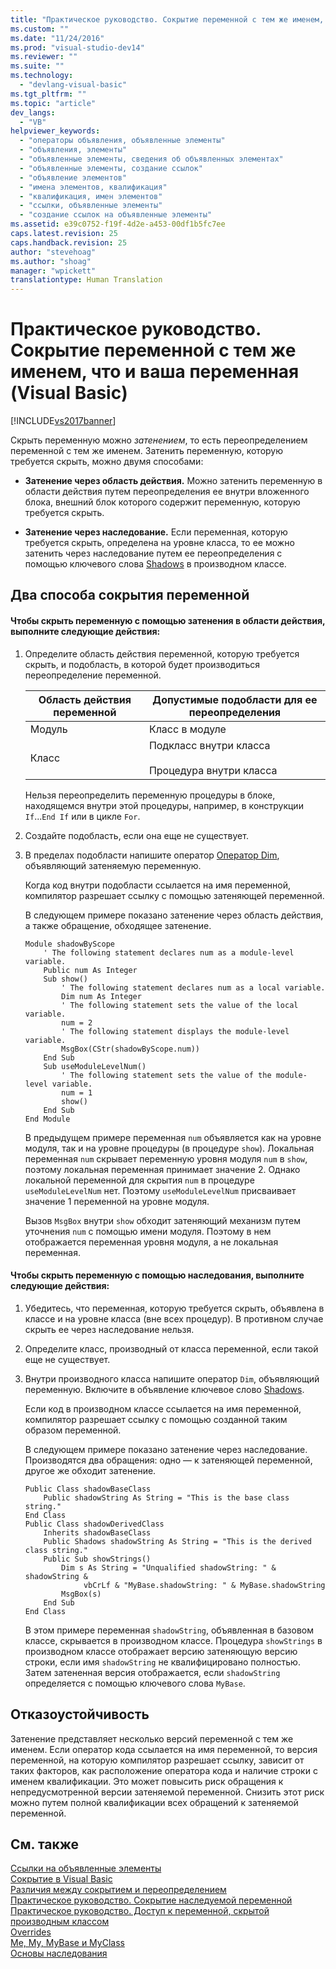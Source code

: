 ```yaml
---
title: "Практическое руководство. Сокрытие переменной с тем же именем, что и ваша переменная (Visual Basic) | Microsoft Docs"
ms.custom: ""
ms.date: "11/24/2016"
ms.prod: "visual-studio-dev14"
ms.reviewer: ""
ms.suite: ""
ms.technology: 
  - "devlang-visual-basic"
ms.tgt_pltfrm: ""
ms.topic: "article"
dev_langs: 
  - "VB"
helpviewer_keywords: 
  - "операторы объявления, объявленные элементы"
  - "объявления, элементы"
  - "объявленные элементы, сведения об объявленных элементах"
  - "объявленные элементы, создание ссылок"
  - "объявление элементов"
  - "имена элементов, квалификация"
  - "квалификация, имен элементов"
  - "ссылки, объявленные элементы"
  - "создание ссылок на объявленные элементы"
ms.assetid: e39c0752-f19f-4d2e-a453-00df1b5fc7ee
caps.latest.revision: 25
caps.handback.revision: 25
author: "stevehoag"
ms.author: "shoag"
manager: "wpickett"
translationtype: Human Translation
---
```

# Практическое руководство. Сокрытие переменной с тем же именем, что и ваша переменная (Visual Basic)
[!INCLUDE[vs2017banner](../../../../csharp/includes/vs2017banner.md)]

Cкрыть переменную можно *затенением*, то есть переопределением переменной с тем же именем.  Затенить переменную, которую требуется скрыть, можно двумя способами:  
  
-   **Затенение через область действия.** Можно затенить переменную в области действия путем переопределения ее внутри вложенного блока, внешний блок которого содержит переменную, которую требуется скрыть.  
  
-   **Затенение через наследование.** Если переменная, которую требуется скрыть, определена на уровне класса, то ее можно затенить через наследование путем ее переопределения с помощью ключевого слова [Shadows](../../../../visual-basic/language-reference/modifiers/shadows.md) в производном классе.  
  
## Два способа сокрытия переменной  
  
#### Чтобы скрыть переменную с помощью затенения в области действия, выполните следующие действия:  
  
1.  Определите область действия переменной, которую требуется скрыть, и подобласть, в которой будет производиться переопределение переменной.  
  
    |Область действия переменной|Допустимые подобласти для ее переопределения|  
    |---------------------------------|--------------------------------------------------|  
    |Модуль|Класс в модуле|  
    |Класс|Подкласс внутри класса<br /><br /> Процедура внутри класса|  
  
     Нельзя переопределить переменную процедуры в блоке, находящемся внутри этой процедуры, например, в конструкции `If`...`End If` или в цикле `For`.  
  
2.  Создайте подобласть, если она еще не существует.  
  
3.  В пределах подобласти напишите оператор [Оператор Dim](../../../../visual-basic/language-reference/statements/dim-statement.md), объявляющий затеняемую переменную.  
  
     Когда код внутри подобласти ссылается на имя переменной, компилятор разрешает ссылку с помощью затеняющей переменной.  
  
     В следующем примере показано затенение через область действия, а также обращение, обходящее затенение.  
  
    ```  
    Module shadowByScope  
        ' The following statement declares num as a module-level variable.  
        Public num As Integer  
        Sub show()  
            ' The following statement declares num as a local variable.  
            Dim num As Integer  
            ' The following statement sets the value of the local variable.  
            num = 2  
            ' The following statement displays the module-level variable.  
            MsgBox(CStr(shadowByScope.num))  
        End Sub  
        Sub useModuleLevelNum()  
            ' The following statement sets the value of the module-level variable.  
            num = 1  
            show()  
        End Sub  
    End Module  
    ```  
  
     В предыдущем примере переменная `num` объявляется как на уровне модуля, так и на уровне процедуры \(в процедуре `show`\).  Локальная переменная `num` скрывает переменную уровня модуля `num` в `show`, поэтому локальная переменная принимает значение 2.  Однако локальной переменной для скрытия `num` в процедуре `useModuleLevelNum` нет.  Поэтому `useModuleLevelNum` присваивает значение 1 переменной на уровне модуля.  
  
     Вызов `MsgBox` внутри `show` обходит затеняющий механизм путем уточнения `num` с помощью имени модуля.  Поэтому в нем отображается переменная уровня модуля, а не локальная переменная.  
  
#### Чтобы скрыть переменную с помощью наследования, выполните следующие действия:  
  
1.  Убедитесь, что переменная, которую требуется скрыть, объявлена в классе и на уровне класса \(вне всех процедур\).  В противном случае скрыть ее через наследование нельзя.  
  
2.  Определите класс, производный от класса переменной, если такой еще не существует.  
  
3.  Внутри производного класса напишите оператор `Dim`, объявляющий переменную.  Включите в объявление ключевое слово [Shadows](../../../../visual-basic/language-reference/modifiers/shadows.md).  
  
     Если код в производном классе ссылается на имя переменной, компилятор разрешает ссылку с помощью созданной таким образом переменной.  
  
     В следующем примере показано затенение через наследование.  Производятся два обращения: одно — к затеняющей переменной, другое же обходит затенение.  
  
    ```  
    Public Class shadowBaseClass  
        Public shadowString As String = "This is the base class string."  
    End Class  
    Public Class shadowDerivedClass  
        Inherits shadowBaseClass  
        Public Shadows shadowString As String = "This is the derived class string."  
        Public Sub showStrings()  
            Dim s As String = "Unqualified shadowString: " & shadowString &  
                 vbCrLf & "MyBase.shadowString: " & MyBase.shadowString  
            MsgBox(s)  
        End Sub  
    End Class  
    ```  
  
     В этом примере переменная `shadowString`, объявленная в базовом классе, скрывается в производном классе.  Процедура `showStrings` в производном классе отображает версию затеняющую версию строки, если имя `shadowString` не квалифицировано полностью.  Затем затененная версия отображается, если `shadowString` определяется с помощью ключевого слова `MyBase`.  
  
## Отказоустойчивость  
 Затенение представляет несколько версий переменной с тем же именем.  Если оператор кода ссылается на имя переменной, то версия переменной, на которую компилятор разрешает ссылку, зависит от таких факторов, как расположение оператора кода и наличие строки с именем квалификации.  Это может повысить риск обращения к непредусмотренной версии затеняемой переменной.  Снизить этот риск можно путем полной квалификации всех обращений к затеняемой переменной.  
  
## См. также  
 [Ссылки на объявленные элементы](../../../../visual-basic/programming-guide/language-features/declared-elements/references-to-declared-elements.md)   
 [Сокрытие в Visual Basic](../../../../visual-basic/programming-guide/language-features/declared-elements/shadowing.md)   
 [Различия между сокрытием и переопределением](../../../../visual-basic/programming-guide/language-features/declared-elements/differences-between-shadowing-and-overriding.md)   
 [Практическое руководство. Сокрытие наследуемой переменной](../../../../visual-basic/programming-guide/language-features/declared-elements/how-to-hide-an-inherited-variable.md)   
 [Практическое руководство. Доступ к переменной, скрытой производным классом](../../../../visual-basic/programming-guide/language-features/declared-elements/how-to-access-a-variable-hidden-by-a-derived-class.md)   
 [Overrides](../../../../visual-basic/language-reference/modifiers/overrides.md)   
 [Me, My, MyBase и MyClass](../../../../visual-basic/programming-guide/program-structure/me-my-mybase-and-myclass.md)   
 [Основы наследования](../../../../visual-basic/programming-guide/language-features/objects-and-classes/inheritance-basics.md)